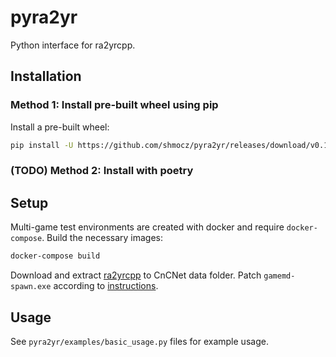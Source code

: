 # pyra2yr

Python interface for ra2yrcpp.

## Installation

### Method 1: Install pre-built wheel using pip

Install a pre-built wheel:
```bash
pip install -U https://github.com/shmocz/pyra2yr/releases/download/v0.1.1/pyra2yr-0.1.1-py3-none-any.whl
```

### (TODO) Method 2: Install with poetry

## Setup

Multi-game test environments are created with docker and require `docker-compose`. Build the necessary images:

```bash
docker-compose build
```

Download and extract [ra2yrcpp](https://github.com/shmocz/ra2yrcpp/releases/download/latest/ra2yrcpp.zip) to CnCNet data folder. Patch `gamemd-spawn.exe` according to [instructions](https://github.com/shmocz/ra2yrcpp#usage).

## Usage

See `pyra2yr/examples/basic_usage.py` files for example usage.
